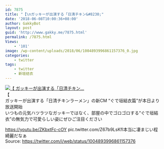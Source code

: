 ```yaml
---
id: 7875
title: "【\nガッキーが出演する「日清チキン&#8230;"
date: '2018-06-08T10:00:36+08:00'
author: GakkyBot
layout: post
guid: 'http://www.gakky.me/7875.html'
permalink: /7875.html
Views:
    - '101'
image: /wp-content/uploads/2018/06/1004893996861157376_0.jpg
categories:
    - twitter
tags:
    - twitter
    - 新垣结衣
---
```


[![【
ガッキーが出演する「日清チキン...](http://www.yui-aragaki.org/wp-content/uploads/2018/06/1004893996861157376_0.jpg)](http://www.yui-aragaki.org/wp-content/uploads/2018/06/1004893996861157376_0.jpg)  
【  
ガッキーが出演する「日清チキンラーメン」の新CM “ぐで垣結衣篇”が本日より放送開始  
いつもの元気ハツラツなガッキーではなく、部屋の中でゴロゴロする“ぐで垣結衣”の無気力で可愛らしい姿にぜひご注目ください

 https://youtu.be/ZKbxtFc-cOY pic.twitter.com/Z67b9LsKfI本当に凄まじい程綺麗だなぁ  
Source: <https://twitter.com/i/web/status/1004893996861157376>